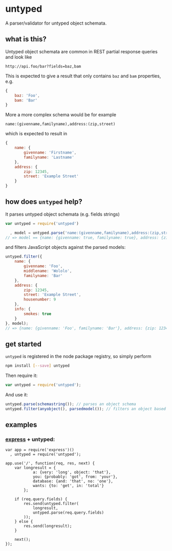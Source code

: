 # untyped

A parser/validator for untyped object schemata.

## what is this?

Untyped object schemata are common in REST partial response queries and look like

```
http://api.foo/bar?fields=baz,bam
```

This is expected to give a result that only contains `baz` and `bam` properties, e.g.

```javascript
{
    baz: 'Foo',
    bam: 'Bar'
}
```

More a more complex schema would be for example

```
name:(givenname,familyname),address:(zip,street)
```

which is expected to result in

```javascript
{
    name: {
        givenname: 'Firstname',
        familyname: 'Lastname'
    },
    address: {
        zip: 12345,
        street: 'Example Street'
    }
}
```

## how does `untyped` help?

It parses untyped object schemata (e.g. fields strings)

```javascript
var untyped = require('untyped')

  , model = untyped.parse('name:(givenname,familyname),address:(zip,street)')
// => model == {name: {givenname: true, familyname: true}, address: {zip: true, street: true}}
```

and filters JavaScript objects against the parsed models:

```javascript
untyped.filter({
    name: {
        givenname: 'Foo',
        middlename: 'Wololo',
        familyname: 'Bar'
    },
    address: {
        zip: 12345,
        street: 'Example Street',
        housenumber: 9
    },
    info: {
        smokes: true
    }
}, model);
// => {name: {givenname: 'Foo', familyname: 'Bar'}, address: {zip: 12345, street: 'Example Street'}}
```

## get started

`untyped` is registered in the node package registry, so simply perform

```bash
npm install [--save] untyped
```

Then require it:

```javascript
var untyped = require('untyped');
```

And use it:

```javascript
untyped.parse(schemastring()); // parses an object schema
untyped.filter(anyobject(), parsedmodel()); // filters an object based on the parsed string
```

## examples

### [express](http://expressjs.com) + untyped:

```
var app = require('express')()
  , untyped = require('untyped');

app.use('/', function(req, res, next) {
    var longresult = {
            a: {very: 'long', object: 'that'},
            you: {probably: 'got', from: 'your'},
            database: {and: 'that', no: 'one'},
            wants: {to: 'get', in: 'total'}
        };

    if (req.query.fields) {
        res.send(untyped.filter(
            longresult,
            untyped.parse(req.query.fields)
        ));
    } else {
        res.send(longresult);
    }
    
    next();
});
```